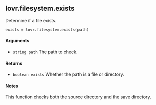<!--
category: reference
-->

lovr.filesystem.exists
---

Determine if a file exists.

    exists = lovr.filesystem.exists(path)

#### Arguments

- `string path` The path to check.

#### Returns

- `boolean exists` Whether the path is a file or directory.

#### Notes

This function checks both the source directory and the save directory.
